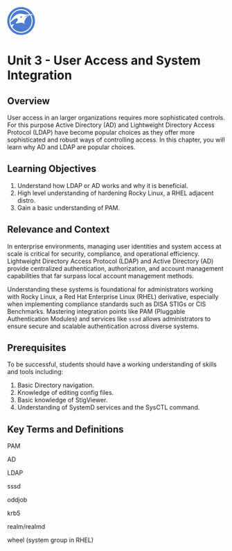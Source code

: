 <div class="flex-container">
        <img src="https://github.com/ProfessionalLinuxUsersGroup/img/blob/main/Assets/Logos/ProLUG_Round_Transparent_LOGO.png?raw=true" width="64" height="64"></img>
    <p>
        <h1>Unit 3 - User Access and System Integration</h1>
    </p>
</div>

## Overview

User access in an larger organizations requires more sophisticated controls. For this purpose Active Directory (AD) and Lightweight Directory Access Protocol (LDAP) have become popular choices as they offer more sophisticated and robust ways of controlling access.
In this chapter, you will learn why AD and LDAP are popular choices.

## Learning Objectives

1. Understand how LDAP or AD works and why it is beneficial.
2. High level understanding of hardening Rocky Linux, a RHEL adjacent distro.
3. Gain a basic understanding of PAM.

## Relevance and Context

In enterprise environments, managing user identities and system access at scale is critical for security, compliance, and operational efficiency. Lightweight Directory Access Protocol (LDAP) and Active Directory (AD) provide centralized authentication, authorization, and account management capabilities that far surpass local account management methods. 

Understanding these systems is foundational for administrators working with Rocky Linux, a Red Hat Enterprise Linux (RHEL) derivative, especially when implementing compliance standards such as DISA STIGs or CIS Benchmarks. Mastering integration points like PAM (Pluggable Authentication Modules) and services like `sssd` allows administrators to ensure secure and scalable authentication across diverse systems.

## Prerequisites

To be successful, students should have a working understanding of skills and tools including:

1. Basic Directory navigation.
2. Knowledge of editing config files.
3. Basic knowledge of StigViewer.
4. Understanding of SystemD services and the SysCTL command.

## Key Terms and Definitions

PAM  

AD  

LDAP  

sssd  

oddjob  

krb5  

realm/realmd  

wheel (system group in RHEL)

